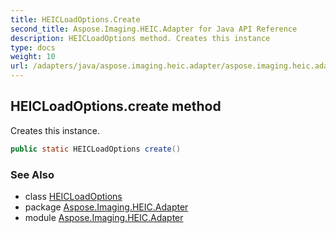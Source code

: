 ```yaml
---
title: HEICLoadOptions.Create
second_title: Aspose.Imaging.HEIC.Adapter for Java API Reference
description: HEICLoadOptions method. Creates this instance
type: docs
weight: 10
url: /adapters/java/aspose.imaging.heic.adapter/aspose.imaging.heic.adapter/heicloadoptions/create/
---
```

## HEICLoadOptions.create method

Creates this instance.

```java
public static HEICLoadOptions create()
```

### See Also

* class [HEICLoadOptions](../)
* package [Aspose.Imaging.HEIC.Adapter](../../../aspose.imaging.heic.adapter/)
* module [Aspose.Imaging.HEIC.Adapter](../../../)
